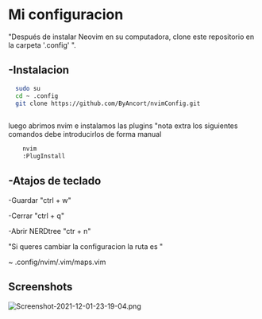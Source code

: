 
# Mi configuracion

"Después de instalar Neovim en su computadora, clone este repositorio en la carpeta '.config' ".
 
 
## -Instalacion




```bash
  sudo su
  cd ~ .config
  git clone https://github.com/ByAncort/nvimConfig.git
  

```
luego abrimos nvim e instalamos las plugins
"nota extra los siguientes comandos debe introducirlos de forma manual
```bash 
    nvim
    :PlugInstall

```
## -Atajos de teclado
-Guardar "ctrl + w"

-Cerrar "ctrl + q"

-Abrir NERDtree "ctr + n"

"Si queres cambiar la configuracion la ruta es "

 ~ .config/nvim/.vim/maps.vim
## Screenshots




![Screenshot-2021-12-01-23-19-04.png](https://i.postimg.cc/vHwTSCT2/Screenshot-2021-12-01-23-19-04.png)

